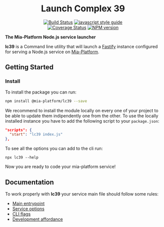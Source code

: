 <div align="center">

# Launch Complex 39

[![Build Status][travis-svg]][travis-org]
[![javascript style guide][standard-mia-svg]][standard-mia]  
[![Coverage Status][coverall-svg]][coverall-io]
[![NPM version][npmjs-svg]][npmjs-com]

</div>

**The Mia-Platform Node.js service launcher**

**lc39** is a Command line utility that will launch a [Fastify][fastify] instance configured
for serving a Node.js service on [Mia-Platform][mia-platform].

## Getting Started

### Install

To install the package you can run:

```sh
npm install @mia-platform/lc39 --save
```

We recommend to install the module locally on every one of your project to be able to
update them indipendently one from the other. To use the locally installed instance you
have to add the following script to your `package.json`:

```json
"scripts": {
  "start": "lc39 index.js"
},
```

To see all the options you can add to the cli run:

```
npx lc39 --help
```

Now you are ready to code your mia-platform service!

## Documentation

To work properly with **lc39** your service main file should follow some rules:
* [Main entrypoint](./docs/main-entrypoint.md)
* [Service options](./docs/service-options.md)
* [CLI flags](./docs/cli-flags.md)
* [Development affordance](./docs/development-affordance.md)

[travis-svg]: https://travis-ci.org/mia-platform/lc39.svg?branch=master
[travis-org]: https://travis-ci.org/mia-platform/lc39
[standard-mia-svg]: https://img.shields.io/badge/code_style-standard--mia-orange.svg
[standard-mia]: https://github.com/mia-platform/eslint-config-mia
[coverall-svg]: https://coveralls.io/repos/github/mia-platform/lc39/badge.svg
[coverall-io]: https://coveralls.io/github/mia-platform/lc39
[npmjs-svg]: https://img.shields.io/npm/v/@mia-platform/lc39.svg?logo=npm
[npmjs-com]: https://www.npmjs.com/package/@mia-platform/lc39

[fastify]: https://www.fastify.io/
[mia-platform]: https://www.mia-platform.eu/
[pino]: http://getpino.io/

